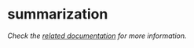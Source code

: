 # summarization

_Check the [related documentation](https://docs.swiss-ai-center.ch/reference/services/summarization) for more information._
